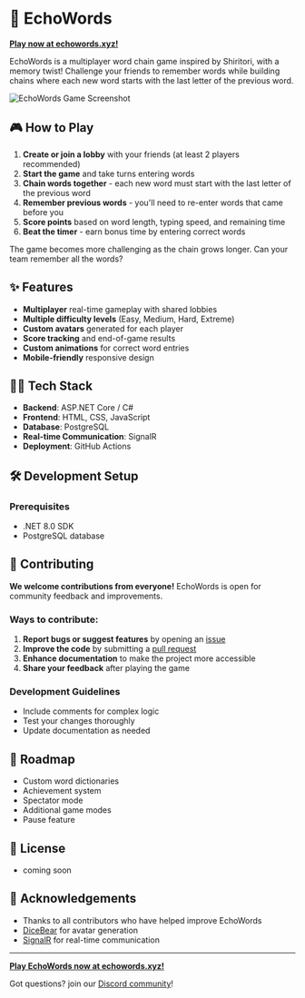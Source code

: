 # 🔄 EchoWords

**[Play now at echowords.xyz!](https://echowords.xyz)**

EchoWords is a multiplayer word chain game inspired by Shiritori, with a memory twist! Challenge your friends to remember words while building chains where each new word starts with the last letter of the previous word.

![EchoWords Game Screenshot](https://api.dicebear.com/9.x/open-peeps/svg?seed=echowords)

## 🎮 How to Play

1. **Create or join a lobby** with your friends (at least 2 players recommended)
2. **Start the game** and take turns entering words
3. **Chain words together** - each new word must start with the last letter of the previous word
4. **Remember previous words** - you'll need to re-enter words that came before you
5. **Score points** based on word length, typing speed, and remaining time
6. **Beat the timer** - earn bonus time by entering correct words

The game becomes more challenging as the chain grows longer. Can your team remember all the words?

## ✨ Features

- **Multiplayer** real-time gameplay with shared lobbies
- **Multiple difficulty levels** (Easy, Medium, Hard, Extreme)
- **Custom avatars** generated for each player
- **Score tracking** and end-of-game results
- **Custom animations** for correct word entries
- **Mobile-friendly** responsive design

## 🧑‍💻 Tech Stack

- **Backend**: ASP.NET Core / C#
- **Frontend**: HTML, CSS, JavaScript
- **Database**: PostgreSQL
- **Real-time Communication**: SignalR
- **Deployment**: GitHub Actions

## 🛠️ Development Setup

### Prerequisites

- .NET 8.0 SDK
- PostgreSQL database

## 🤝 Contributing

**We welcome contributions from everyone!** EchoWords is open for community feedback and improvements.

### Ways to contribute:

1. **Report bugs or suggest features** by opening an [issue](https://github.com/soycarlo99/echowords/issues)
2. **Improve the code** by submitting a [pull request](https://github.com/soycarlo99/echowords/pulls)
3. **Enhance documentation** to make the project more accessible
4. **Share your feedback** after playing the game

### Development Guidelines

- Include comments for complex logic
- Test your changes thoroughly
- Update documentation as needed

## 🚀 Roadmap

- Custom word dictionaries
- Achievement system
- Spectator mode
- Additional game modes
- Pause feature

## 📜 License

- coming soon

## 🙏 Acknowledgements

- Thanks to all contributors who have helped improve EchoWords
- [DiceBear](https://dicebear.com/) for avatar generation
- [SignalR](https://dotnet.microsoft.com/apps/aspnet/signalr) for real-time communication

---

**[Play EchoWords now at echowords.xyz!](https://echowords.xyz)**

Got questions? join our [Discord community](https://discord.gg/ErEE224TpY)!
